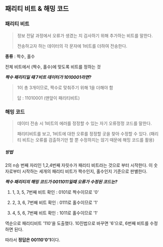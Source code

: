 ## 패리티 비트 & 해밍 코드

### 패리티 비트

> 정보 전달 과정에서 오류가 생겼는 지 검사하기 위해 추가하는 비트를 말한다.
>
> 전송하고자 하는 데이터의 각 문자에 1비트를 더하여 전송한다.

**종류** : 짝수, 홀수

전체 비트에서 (짝수, 홀수)에 맞도록 비트를 정하는 것

**_짝수 패리티일 때 7비트 데이터가 1010001라면?_**

> 1이 총 3개이므로, 짝수로 맞춰주기 위해 1을 더해야 함
>
> 답 : 11010001 (맨앞이 패리티비트)

### 해밍 코드

> 데이터 전송 시 1비트의 에러를 정정할 수 있는 자기 오류정정 코드를 말한다.
>
> 패리티비트를 보고, 1비트에 대한 오류를 정정할 곳을 찾아 수정할 수 있다.
> (패리티 비트는 오류를 검출하기만 할 뿐 수정하지는 않기 때문에 해밍 코드를 활용)

##### 방법

2의 n승 번째 자리인 1,2,4번째 자릿수가 패리티 비트라는 것으로 부터 시작한다. 이 숫자로부터 시작하는 세개의 패리티 비트가 짝수인지, 홀수인지 기준으로 판별한다.

**_짝수 패리티의 해밍 코드가 0011011일때 오류가 수정된 코드는?_**

1. 1, 3, 5, 7번째 비트 확인 : 0101로 짝수이므로 '0'

2. 2, 3, 6, 7번째 비트 확인 : 0111로 홀수이므로 '1'

3. 4, 5, 6, 7번째 비트 확인 : 1011로 홀수이므로 '1'

역순으로 패리티비트 '110'을 도출했다. 10진법으로 바꾸면 '6'으로, 6번째 비트를 수정하면 된다.

따라서 **정답은 00110'0'1**이다.

